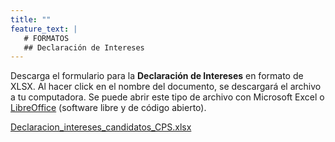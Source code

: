 ```yaml
---
title: ""
feature_text: |
   # FORMATOS
   ## Declaración de Intereses
---
```


Descarga el formulario para la **Declaración de Intereses** en formato de XLSX. Al hacer click en el nombre del documento, se descargará el archivo a tu computadora. Se puede abrir este tipo de archivo con Microsoft Excel o [LibreOffice](https://es.libreoffice.org/) (software libre y de código abierto).
<p></p><p></p>
<p class="long"><a href="{{ site.url }}/documentos/Declaracion_intereses_candidatos_CPS.xlsx">Declaracion_intereses_candidatos_CPS.xlsx</a></p>

